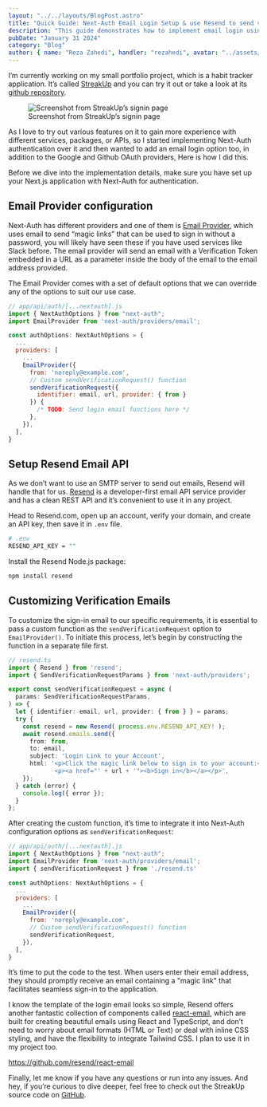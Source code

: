 ```yaml
---
layout: "../../layouts/BlogPost.astro"
title: "Quick Guide: Next-Auth Email Login Setup & use Resend to send verification email"
description: "This guide demonstrates how to implement email login using Next-Auth. It covers a step-by-step instructions of Email Provider setup, using Resend for email handling and showcases customizing verification emails to send email by Resend."
pubDate: "January 31 2024"
category: "Blog"
author: { name: "Reza Zahedi", handler: "rezahedi", avatar: "../assets/social-avatar.jpg", link: "https://github.com/rezahedi" }
---
```


I’m currently working on my small portfolio project, which is a habit tracker application. It’s called [StreakUp](https://streakup.vercel.app) and you can try it out or take a look at its [github repository](https://github.com/rezahedi/streakup).

<figure class="image">
  <img src="/blog/quick-guide-next-auth-email-login-setup-use-resend-to-send-verification-email-01.png" alt="Screenshot from StreakUp’s signin page">
  <figcaption>Screenshot from StreakUp’s signin page</figcaption>
</figure>

As I love to try out various features on it to gain more experience with different services, packages, or APIs, so I started implementing Next-Auth authentication over it and then wanted to add an email login option too, in addition to the Google and Github OAuth providers, Here is how I did this.

Before we dive into the implementation details, make sure you have set up your Next.js application with Next-Auth for authentication.

## Email Provider configuration

Next-Auth has different providers and one of them is [Email Provider](https://next-auth.js.org/providers/email), which uses email to send “magic links” that can be used to sign in without a password, you will likely have seen these if you have used services like Slack before. The email provider will send an email with a Verification Token embedded in a URL as a parameter inside the body of the email to the email address provided.

The Email Provider comes with a set of default options that we can override any of the options to suit our use case.

```js
// app/api/auth/[...nextauth].js
import { NextAuthOptions } from "next-auth";
import EmailProvider from 'next-auth/providers/email';

const authOptions: NextAuthOptions = {
  ...
  providers: [
    ...
    EmailProvider({
      from: 'noreply@example.com',
      // Custom sendVerificationRequest() function
      sendVerificationRequest({
        identifier: email, url, provider: { from }
      }) {
        /* TODO: Send login email functions here */
      },
    }),
  ],
}
```

## Setup Resend Email API

As we don’t want to use an SMTP server to send out emails, Resend will handle that for us. [Resend](https://resend.com) is a developer-first email API service provider and has a clean REST API and it’s convenient to use it in any project.

Head to Resend.com, open up an account, verify your domain, and create an API key, then save it in `.env` file.

```bash
# .env
RESEND_API_KEY = ""
```

Install the Resend Node.js package:

```bash
npm install resend
```

## Customizing Verification Emails

To customize the sign-in email to our specific requirements, it is essential to pass a custom function as the `sendVerificationRequest` option to `EmailProvider()`. To initiate this process, let’s begin by constructing the function in a separate file first.

```ts
// resend.ts
import { Resend } from 'resend';
import { SendVerificationRequestParams } from 'next-auth/providers';

export const sendVerificationRequest = async (
  params: SendVerificationRequestParams,
) => {
  let { identifier: email, url, provider: { from } } = params;
  try {
    const resend = new Resend( process.env.RESEND_API_KEY! );
    await resend.emails.send({
      from: from,
      to: email,
      subject: 'Login Link to your Account',
      html: '<p>Click the magic link below to sign in to your account:</p>\
             <p><a href="' + url + '"><b>Sign in</b></a></p>',
    });
  } catch (error) {
    console.log({ error });
  }
};
```

After creating the custom function, it’s time to integrate it into Next-Auth configuration options as `sendVerificationRequest`:

```js
// app/api/auth/[...nextauth].js
import { NextAuthOptions } from "next-auth";
import EmailProvider from 'next-auth/providers/email';
import { sendVerificationRequest } from './resend.ts'

const authOptions: NextAuthOptions = {
  ...
  providers: [
    ...
    EmailProvider({
      from: 'noreply@example.com',
      // Custom sendVerificationRequest() function
      sendVerificationRequest,
    }),
  ],
}
```

It’s time to put the code to the test. When users enter their email address, they should promptly receive an email containing a "magic link" that facilitates seamless sign-in to the application.

I know the template of the login email looks so simple, Resend offers another fantastic collection of components called [react-email](https://react.email), which are built for creating beautiful emails using React and TypeScript, and don’t need to worry about email formats (HTML or Text) or deal with inline CSS styling, and have the flexibility to integrate Tailwind CSS. I plan to use it in my project too.

https://github.com/resend/react-email

Finally, let me know if you have any questions or run into any issues. And hey, if you’re curious to dive deeper, feel free to check out the StreakUp source code on [GitHub](https://github.com/rezahedi/streakup).
